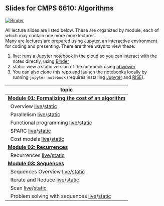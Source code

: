 ## Slides for CMPS 6610: Algorithms

[![Binder](https://mybinder.org/badge_logo.svg)](https://mybinder.org/v2/gh/tulane-cmps6610/fall2023-slides/master)

All lecture slides are listed below. These are organized by module, each of which may contain one more more lectures.  
Many are lectures are prepared using [Jupyter](https://jupyter.org/), an interactive environment for coding and presenting. There are three ways to view these:

1. live: runs a Jupyter notebook in the cloud so you can interact with the notes directly, using [Binder](https://mybinder.org/v2/gh/tulane-cmps6610/fall2023-slides/master)
2. static: view a static version of the notebook using [nbviewer](https://nbviewer.jupyter.org)
3. You can also clone this repo and launch the notebooks locally by running `jupyter notebook` (requires installing  [Jupyter](https://jupyter.org/) and [RISE](https://rise.readthedocs.io/en/stable/index.html)).

|topic|
|-----|
|[**Module 01: Formalizing the cost of an algorithm**](https://github.com/tulane-cmps6610/fall2023-slides/tree/master/module-01-cost)|
|                              &nbsp;&nbsp;Overview [live](https://mybinder.org/v2/gh/tulane-cmps6610/fall2023-slides/master?filepath=module-01-cost/01-intro/01-intro.ipynb)/[static](https://nbviewer.jupyter.org/github/tulane-cmps6610/fall2023-slides/blob/master/module-01-cost/01-intro/01-intro.ipynb?flush_cache=True)|
|                           &nbsp;&nbsp;Parallelism [live](https://mybinder.org/v2/gh/tulane-cmps6610/fall2023-slides/master?filepath=module-01-cost/02-parallel/02-parallel.ipynb)/[static](https://nbviewer.jupyter.org/github/tulane-cmps6610/fall2023-slides/blob/master/module-01-cost/02-parallel/02-parallel.ipynb?flush_cache=True)|
|                &nbsp;&nbsp;Functional programming [live](https://mybinder.org/v2/gh/tulane-cmps6610/fall2023-slides/master?filepath=module-01-cost/03-functional/03-functional.ipynb)/[static](https://nbviewer.jupyter.org/github/tulane-cmps6610/fall2023-slides/blob/master/module-01-cost/03-functional/03-functional.ipynb?flush_cache=True)|
|                                 &nbsp;&nbsp;SPARC [live](https://mybinder.org/v2/gh/tulane-cmps6610/fall2023-slides/master?filepath=module-01-cost/04-sparc/04-sparc.ipynb)/[static](https://nbviewer.jupyter.org/github/tulane-cmps6610/fall2023-slides/blob/master/module-01-cost/04-sparc/04-sparc.ipynb?flush_cache=True)|
|                           &nbsp;&nbsp;Cost models [live](https://mybinder.org/v2/gh/tulane-cmps6610/fall2023-slides/master?filepath=module-01-cost/05-cost/05-cost.ipynb)/[static](https://nbviewer.jupyter.org/github/tulane-cmps6610/fall2023-slides/blob/master/module-01-cost/05-cost/05-cost.ipynb?flush_cache=True)|
|[                        **Module 02: Recurrences**](https://github.com/tulane-cmps6610/fall2023-slides/tree/master/module-02-recurrences)|
|                           &nbsp;&nbsp;Recurrences [live](https://mybinder.org/v2/gh/tulane-cmps6610/fall2023-slides/master?filepath=module-02-recurrences/recurrences.ipynb)/[static](https://nbviewer.jupyter.org/github/tulane-cmps6610/fall2023-slides/blob/master/module-02-recurrences/recurrences.ipynb?flush_cache=True)|
|[                          **Module 03: Sequences**](https://github.com/tulane-cmps6610/fall2023-slides/tree/master/module-03-sequences)|
|                    &nbsp;&nbsp;Sequences Overview [live](https://mybinder.org/v2/gh/tulane-cmps6610/fall2023-slides/master?filepath=module-03-sequences/01-sequences/01-sequence.ipynb)/[static](https://nbviewer.jupyter.org/github/tulane-cmps6610/fall2023-slides/blob/master/module-03-sequences/01-sequences/01-sequence.ipynb?flush_cache=True)|
|                    &nbsp;&nbsp;Iterate and Reduce [live](https://mybinder.org/v2/gh/tulane-cmps6610/fall2023-slides/master?filepath=module-03-sequences/02-operators/02-operators.ipynb)/[static](https://nbviewer.jupyter.org/github/tulane-cmps6610/fall2023-slides/blob/master/module-03-sequences/02-operators/02-operators.ipynb?flush_cache=True)|
|                                  &nbsp;&nbsp;Scan [live](https://mybinder.org/v2/gh/tulane-cmps6610/fall2023-slides/master?filepath=module-03-sequences/03-scan/03-scan.ipynb)/[static](https://nbviewer.jupyter.org/github/tulane-cmps6610/fall2023-slides/blob/master/module-03-sequences/03-scan/03-scan.ipynb?flush_cache=True)|
|        &nbsp;&nbsp;Problem solving with sequences [live](https://mybinder.org/v2/gh/tulane-cmps6610/fall2023-slides/master?filepath=module-03-sequences/04-problems/04-problems.ipynb)/[static](https://nbviewer.jupyter.org/github/tulane-cmps6610/fall2023-slides/blob/master/module-03-sequences/04-problems/04-problems.ipynb?flush_cache=True)|
<!---
|[                 **Module 04: Divide and Conquer**](https://github.com/tulane-cmps6610/fall2023-slides/tree/master/module-04-divide-and-conquer)|
&nbsp;&nbsp;[Reduction and Brute Force](https://nbviewer.jupyter.org/github/tulane-cmps6610/fall2023-slides/blob/master/module-04-divide-and-conquer/dc-01.ipynb?flush_cache=True)|
&nbsp;&nbsp;[Divide & Conquer Scan](https://nbviewer.jupyter.org/github/tulane-cmps6610/fall2023-slides/blob/master/module-04-divide-and-conquer/dc-02.ipynb?flush_cache=True)|
&nbsp;&nbsp;[MCSS + TSP Divide & Conquer](https://nbviewer.jupyter.org/github/tulane-cmps6610/fall2023-slides/blob/master/module-04-divide-and-conquer/dc-03.ipynb?flush_cache=True)|
&nbsp;&nbsp;[Midterm Review](https://nbviewer.jupyter.org/github/tulane-cmps6610/fall2023-slides/blob/master/module-04-divide-and-conquer/dc-04.ipynb?flush_cache=True)|
[              **Module 05: Randomized Algorithms**](https://github.com/tulane-cmps6610/fall2023-slides/tree/master/module-05-random)|
&nbsp;&nbsp;[Probability Review](https://nbviewer.jupyter.org/github/tulane-cmps6610/fall2023-slides/blob/master/module-05-random/random-01.ipynb?flush_cache=True)|
&nbsp;&nbsp;[Selection](https://nbviewer.jupyter.org/github/tulane-cmps6610/fall2023-slides/blob/master/module-05-random/random-02.ipynb?flush_cache=True)|
&nbsp;&nbsp;[Quicksort](https://nbviewer.jupyter.org/github/tulane-cmps6610/fall2023-slides/blob/master/module-05-random/random-03.ipynb?flush_cache=True)|
|[                  **Module 06: Greedy Algorithms**](https://github.com/tulane-cmps6610/fall2023-slides/tree/master/module-06-greedy)|
&nbsp;&nbsp;[Task scheduling / Knapsack](https://nbviewer.jupyter.org/github/tulane-cmps6610/fall2023-slides/blob/master/module-06-greedy/greedy-01.ipynb?flush_cache=True)|
&nbsp;&nbsp;[Heaps](https://nbviewer.jupyter.org/github/tulane-cmps6610/fall2023-slides/blob/master/module-06-greedy/greedy-02.ipynb?flush_cache=True)|
&nbsp;&nbsp;[Huffman coding](https://nbviewer.jupyter.org/github/tulane-cmps6610/fall2023-slides/blob/master/module-06-greedy/greedy-03.ipynb?flush_cache=True)|
|[                **Module 07: Dynamic Programming**](https://github.com/tulane-cmps6610/fall2023-slides/tree/master/module-07-dynamic)|
&nbsp;&nbsp;[0-1 Knapsack](https://nbviewer.jupyter.org/github/tulane-cmps6610/fall2023-slides/blob/master/module-07-dynamic/dp-01.ipynb?flush_cache=True)|
&nbsp;&nbsp;[Edit Distance, Longest Increasing Subsequence](https://nbviewer.jupyter.org/github/tulane-cmps6610/fall2023-slides/blob/master/module-07-dynamic/dp-02.ipynb?flush_cache=True)|
&nbsp;&nbsp;[Huffman Coding](https://nbviewer.jupyter.org/github/tulane-cmps6610/fall2023-slides/blob/master/module-07-dynamic/dp-03.ipynb?flush_cache=True)|
|[                             **Module 08: Graphs**](https://github.com/tulane-cmps6610/fall2023-slides/tree/master/module-08-graph)|
&nbsp;&nbsp;[Graph Overview](https://nbviewer.jupyter.org/github/tulane-cmps6610/fall2023-slides/blob/master/module-08-graph/graph-01.ipynb?flush_cache=True)|
&nbsp;&nbsp;[BFS](https://nbviewer.jupyter.org/github/tulane-cmps6610/fall2023-slides/blob/master/module-08-graph/graph-02.ipynb?flush_cache=True)|
&nbsp;&nbsp;[DFS](https://nbviewer.jupyter.org/github/tulane-cmps6610/fall2023-slides/blob/master/module-08-graph/graph-03.ipynb?flush_cache=True)|
&nbsp;&nbsp;[Dijkstra](https://nbviewer.jupyter.org/github/tulane-cmps6610/fall2023-slides/blob/master/module-08-graph/graph-04.ipynb?flush_cache=True)|
&nbsp;&nbsp;[Bellman-Ford](https://nbviewer.jupyter.org/github/tulane-cmps6610/fall2023-slides/blob/master/module-08-graph/graph-05.ipynb?flush_cache=True)|
&nbsp;&nbsp;[Johnson](https://nbviewer.jupyter.org/github/tulane-cmps6610/fall2023-slides/blob/master/module-08-graph/graph-06.ipynb?flush_cache=True)|
|[                     **Module 09: Spanning trees**](https://github.com/tulane-cmps6610/fall2023-slides/tree/master/module-09-trees)|
&nbsp;&nbsp;[MST Overview - Prim](https://nbviewer.jupyter.org/github/tulane-cmps6610/fall2023-slides/blob/master/module-09-trees/tree-01.ipynb?flush_cache=True)|
&nbsp;&nbsp;[Kruskal+TSP](https://nbviewer.jupyter.org/github/tulane-cmps6610/fall2023-slides/blob/master/module-09-trees/tree-02.ipynb?flush_cache=True)|
&nbsp;&nbsp;[Edge Contraction](https://nbviewer.jupyter.org/github/tulane-cmps6610/fall2023-slides/blob/master/module-09-trees/tree-03.ipynb?flush_cache=True)|
&nbsp;&nbsp;[Star Contraction](https://nbviewer.jupyter.org/github/tulane-cmps6610/fall2023-slides/blob/master/module-09-trees/tree-04.ipynb?flush_cache=True)|
&nbsp;&nbsp;[Boruvka](https://nbviewer.jupyter.org/github/tulane-cmps6610/fall2023-slides/blob/master/module-09-trees/tree-05.ipynb?flush_cache=True)|
|[                      **Module 10: Computability**](https://github.com/tulane-cmps6610/fall2023-slides/tree/master/module-10-computability)|
&nbsp;&nbsp;[Computational Complexity](https://nbviewer.jupyter.org/github/tulane-cmps6610/fall2023-slides/blob/master/module-10-computability/computability.ipynb?flush_cache=True)|
--->
